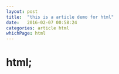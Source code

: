 ```yaml
---
layout: post
title:  "this is a article demo for html"
date:   2016-02-07 00:58:24
categories: article html
whichPage: html
---
```


# html;
